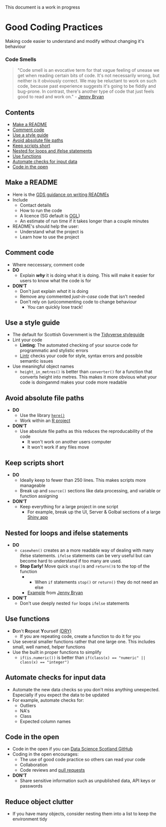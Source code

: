 This document is a work in progress

# Good Coding Practices
Making code easier to understand and modify without changing it's behaviour

### Code Smells

> "Code smell is an evocative term for that vague feeling of unease we get when reading certain bits of code. It's not necessarily wrong, but neither is it obviously correct. We may be reluctant to work on such code, because past experience suggests it's going to be fiddly and bug-prone. In contrast, there's another type of code that just feels good to read and work on." - [Jenny Bryan](https://github.com/jennybc/code-smells-and-feels#:~:text=GitHub%3A%20%40jennybc%20%22Code%20smell%22%20is%20an%20evocative%20term,suggests%20it%27s%20going%20to%20be%20fiddly%20and%20bug-prone.)

## Contents
- [Make a README](#make-a-readme)
- [Comment code](#comment-code)
- [Use a style guide](#use-a-style-guide)
- [Avoid absolute file paths](#avoid-absolute-file-paths)
- [Keep scripts short](#keep-scripts-short)
- [Nested for loops and ifelse statements](#nested-for-loops-and-ifelse-statements)
- [Use functions](#use-functions)
- [Automate checks for input data](#automate-checks-for-input-data)
- [Code in the open](#code-in-the-open)



## Make a README 
  * Here is the [GDS guidance on writing READMEs](https://gds-way.cloudapps.digital/manuals/readme-guidance.html#writing-readmes)
  * Include
      * Contact details
      * How to run the code
      * A licence (SG default is [OGL](http://www.nationalarchives.gov.uk/doc/open-government-licence/version/3/))
      * An estimate of run time if it takes longer than a couple minutes
  * README's should help the user: 
      * Understand what the project is
      * Learn how to use the project
      
      
## Comment code
  * Where neccessary, comment code 
  * **DO** 
      * Explain _**why**_ it is doing what it is doing. This will make it easier for users to know what the code is for
  * **DON'T** 
      * Don't just explain *what* it is doing
      * Remove any commented *just-in-case* code that isn't needed
      * Don't rely on (un)commenting code to change behaviour
          * You can quickly lose track!
  
## Use a style guide 
  * The default for Scottish Government is the [Tidyverse styleguide](https://style.tidyverse.org/)
  * Lint your code
      * **Linting**: The automated checking of your source code for programmatic and stylistic errors
      * [Lintr](https://github.com/jimhester/lintr) checks your code for style, syntax errors and possible semantic issues
  * Use meaningful object names
      * `height_in_metres()` is better than `converter()` for a function that converts height into metres. This makes it more obvious what your code is doinganmd makes your code more readable
  
## Avoid absolute file paths
  * **DO**
      * Use the library [`here()`](https://github.com/krlmlr/here)
      * Work within an [R project](https://support.rstudio.com/hc/en-us/articles/200526207-Using-Projects)
  * **DON'T** 
      * Use absolute file paths as this reduces the reproducability of the code
          * It won't work on another users computer
          * It won't work if any files move
      
## Keep scripts short
  * **DO**
      * Ideally keep to fewer than 250 lines. This makes scripts more manageable
      * Break up and `source()` sections like data processing, and variable or function assigning
  * **DON'T**
      * Keep everything for a large project in one script
          * For example, break up the UI, Server & Golbal sections of a large [Shiny app](https://shiny.rstudio.com/articles/basics.html)
  
 
  
## Nested for loops and ifelse statements
  * **DO**
      * `casewhen()` creates an a more readable way of dealing with many ifelse statements. `ifelse` statements can be very useful but can become hard to understand if too many are used.
      * **Stop Early!** Move quick `stop()`s and `return()`s to the top of the function
          * * When `if` statements `stop()` or `return()` they do not need an else
          * [Example](https://github.com/rhi-batstone/code_best_practice/blob/main/early_stops.PNG) from [Jenny Bryan](https://github.com/jennybc/code-smells-and-feels/blob/master/2018-07_user-brisbane-bryan.pdf)
  * **DON'T**
      * Don't use deeply nested `for` loops `ifelse` statements
   
  
## Use functions
  * **D**on't **R**epeat **Y**ourself [(DRY)](https://en.wikipedia.org/wiki/Don%27t_repeat_yourself)
      * If you are repeating code, create a function to do it for you
  * Use several smaller functions rather that one large one. This includes small, well named, helper functions
  * Use the built in proper functions to simplify 
      * `if(is.numeric())` is better than `if(class(x) == "numeric" || class(x) == "integer")`
 
## Automate checks for input data
  * Automate the new data checks so you don't miss anything unexpected. Especially if you expect the data to be updated
  * For example, automate checks for:
      * Outliers
      * NA's
      * Class
      * Expected column names
      
  
## Code in the open 
  * Code in the open if you can [Data Science Scotland GitHub](https://github.com/DataScienceScotland)
  * Coding in the open encourages:
      * The use of good code practice so others can read your code
      * Collaboration
      * Code reviews and [pull requests](https://docs.github.com/en/free-pro-team@latest/desktop/contributing-and-collaborating-using-github-desktop/creating-an-issue-or-pull-request)
  * **DON'T**
      * Share sensitive information such as unpublished data, API keys or passwords
  
## Reduce object clutter
  * If you have many objects, consider nesting them into a list to keep the environment tidy



